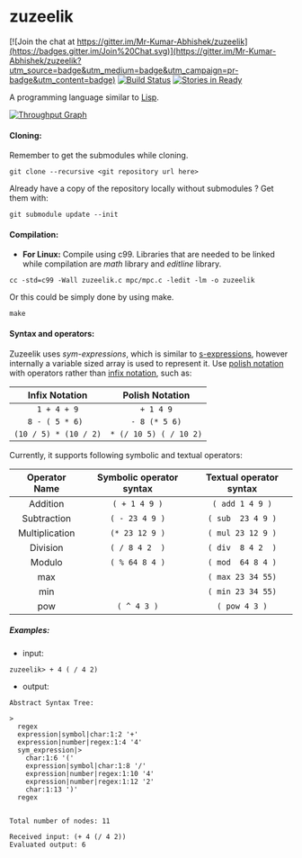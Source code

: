 # zuzeelik

[![Join the chat at https://gitter.im/Mr-Kumar-Abhishek/zuzeelik](https://badges.gitter.im/Join%20Chat.svg)](https://gitter.im/Mr-Kumar-Abhishek/zuzeelik?utm_source=badge&utm_medium=badge&utm_campaign=pr-badge&utm_content=badge) [![Build Status](https://travis-ci.org/Mr-Kumar-Abhishek/zuzeelik.svg?branch=master)](https://travis-ci.org/Mr-Kumar-Abhishek/zuzeelik) [![Stories in Ready](https://badge.waffle.io/Mr-Kumar-Abhishek/zuzeelik.png?label=ready&title=Ready)](https://waffle.io/Mr-Kumar-Abhishek/zuzeelik)

A programming language similar to [Lisp](https://en.wikipedia.org/wiki/Lisp_%28programming_language%29).

[![Throughput Graph](https://graphs.waffle.io/Mr-Kumar-Abhishek/zuzeelik/throughput.svg)](https://waffle.io/Mr-Kumar-Abhishek/zuzeelik/metrics)

#### Cloning:

Remember to get the submodules while cloning.
```
git clone --recursive <git repository url here>
```
Already have a copy of the repository locally without submodules ? Get them with:
```
git submodule update --init
```

#### Compilation:

* **For Linux:**
Compile using c99. Libraries that are needed to be linked while compilation are *math* library and *editline* library.

``` 
cc -std=c99 -Wall zuzeelik.c mpc/mpc.c -ledit -lm -o zuzeelik
```
Or this could be simply done by using make.

```
make
```

#### Syntax and operators:

Zuzeelik uses *sym-expressions*, which is similar to [s-expressions](https://en.wikipedia.org/wiki/S-expression), however internally a variable sized array is used to represent it. Use [polish notation](http://en.wikipedia.org/wiki/Polish_notation) with operators rather than [infix notation](https://en.wikipedia.org/wiki/Infix_notation), such as:

|     Infix Notation    |      Polish Notation     |
|:---------------------:|:------------------------:|
|     `1 + 4 + 9`       |       `+ 1 4 9`       
|   `8 - ( 5 * 6) `     |   `- 8 (* 5 6)`        
| `(10 / 5) * (10 / 2)` |  `* (/ 10 5) ( / 10 2)`   


Currently, it supports following symbolic and textual operators:


|     Operator Name     | Symbolic operator syntax | Textual operator syntax
|:---------------------:|:------------------------:|:----------------------:
|        Addition       |       `( + 1 4 9 )`      |     `( add 1 4 9 )`    
|      Subtraction      |       `( - 23 4 9 )`     |    `( sub  23 4 9 )`
|     Multiplication    |       `(* 23 12 9 )`     |    `( mul 23 12 9 )`     
|       Division        |       `( / 8 4 2  )`     |    `( div  8 4 2  )`  
|        Modulo         |       `( % 64 8 4 )`     |    `( mod  64 8 4 )`   
|         max           |                          |    `( max 23 34 55)`  
|         min           |                          |    `( min 23 34 55)` 
|         pow           |        `( ^ 4 3 )`       |      `( pow 4 3 )`  

##### Examples:
* input: 
 ```
 zuzeelik> + 4 ( / 4 2)
 ```
 
* output:
```
Abstract Syntax Tree:

> 
  regex 
  expression|symbol|char:1:2 '+'
  expression|number|regex:1:4 '4'
  sym_expression|> 
    char:1:6 '('
    expression|symbol|char:1:8 '/'
    expression|number|regex:1:10 '4'
    expression|number|regex:1:12 '2'
    char:1:13 ')'
  regex 


Total number of nodes: 11

Received input: (+ 4 (/ 4 2))
Evaluated output: 6

```
